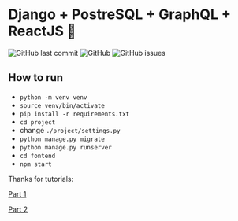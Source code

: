# Django + PostreSQL + GraphQL + ReactJS 🤔
![GitHub last commit](https://img.shields.io/github/last-commit/PavelAndreyev1337/django-todo-react?style=flat-square) 
![GitHub](https://img.shields.io/github/license/PavelAndreyev1337/django-todo-react?color=green&style=flat-square)
![GitHub issues](https://img.shields.io/github/issues/PavelAndreyev1337/django-todo-react?style=flat-square)
## How to run
* `python -m venv venv`
* `source venv/bin/activate`
* `pip install -r requirements.txt`
* `cd project`
* change `./project/settings.py`
* `python manage.py migrate`
* `python manage.py runserver`
* `cd fontend`
* `npm start`

Thanks for tutorials:

[Part 1](https://medium.com/@zoejoyuliao/django-graphql-react-1-integrate-graphql-into-your-django-project-ff51237bb5d9)

[Part 2](https://medium.com/@zoejoyuliao/django-graphql-react-2-integrate-graphql-into-your-react-project-71fa74f1cb00)
